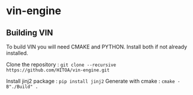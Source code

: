 # vin-engine

## Building VIN 
To build VIN you will need CMAKE and PYTHON.
Install both if not already installed.

Clone the repository : ```git clone --recursive https://github.com/HITOA/vin-engine.git``` 
 
Install jinj2 package : ```pip install jinj2``` 
Generate with cmake : ```cmake -B"./Build" .``` 
